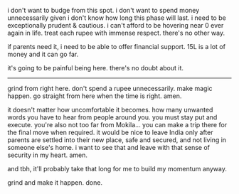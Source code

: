 i don't want to budge from this spot. i don't want to spend money unnecessarily given i don't know how long this phase will last. i need to be exceptionally prudent & cautious. i can't afford to be hovering near 0 ever again in life. treat each rupee with immense respect. there's no other way.

if parents need it, i need to be able to offer financial support. 15L is a lot of money and it can go far.

it's going to be painful being here. there's no doubt about it.

---

grind from right here. don't spend a rupee unnecessarily. make magic happen. go straight from here when the time is right. amen.

it doesn't matter how uncomfortable it becomes. how many unwanted words you have to hear from people around you. you must stay put and execute. you're also not too far from Mokila... you can make a trip there for the final move when required. it would be nice to leave India only after parents are settled into their new place, safe and secured, and not living in someone else's home. i want to see that and leave with that sense of security in my heart. amen.

and tbh, it'll probably take that long for me to build my momentum anyway.

grind and make it happen. done.